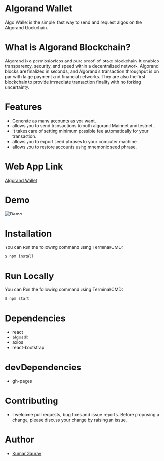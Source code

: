 # Algorand Wallet

Algo Wallet is the simple, fast way to send and request algos on the Algorand blockchain.

# What is Algorand Blockchain?

Algorand is a permissionless and pure proof-of-stake blockchain. It enables transparency, security, and speed within a decentralized network. Algorand blocks are finalized in seconds, and Algorand’s transaction throughput is on par with large payment and financial networks. They are also the first blockchain to provide immediate transaction finality with no forking uncertainty.

# Features
- Generate as many accounts as you want.
- allows you to send transactions to both algorand Mainnet and testnet .
- It takes care of setting minimum possible fee automatically for your transaction.
- allows you to export seed phrases to your computer machine.
- allows you to restore accounts using mnemonic seed phrase.


# Web App Link

[Algorand Wallet](https://arkhaminferno.github.io/Algorand-Wallet/)

# Demo

![Demo](Algorand-Wallet-demo.gif)


# Installation

You can Run the following command using Terminal/CMD:

```sh
$ npm install
```
# Run Locally

You can Run the following command using Terminal/CMD:
```sh
$ npm start
```
# Dependencies

- react
- algosdk
- axios
- react-bootstrap


# devDependencies

- gh-pages

# Contributing

- I welcome pull requests, bug fixes and issue reports. Before proposing a change, please discuss your change by raising an issue.

# Author
- [Kumar Gaurav](https://www.linkedin.com/in/arkhaminferno)
